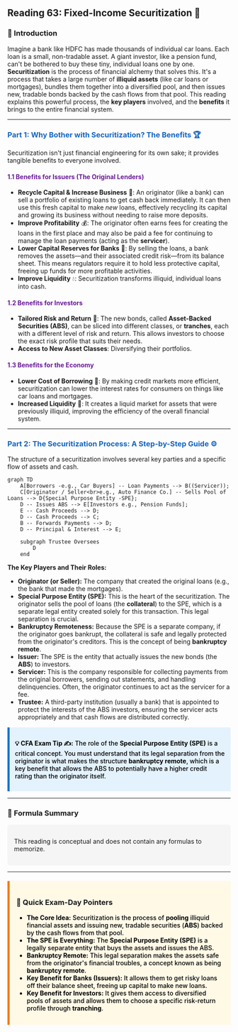 ## Reading 63: Fixed-Income Securitization 🧱

### 🎯 Introduction

Imagine a bank like HDFC has made thousands of individual car loans. Each loan is a small, non-tradable asset. A giant investor, like a pension fund, can't be bothered to buy these tiny, individual loans one by one. **Securitization** is the process of financial alchemy that solves this. It's a process that takes a large number of **illiquid assets** (like car loans or mortgages), bundles them together into a diversified pool, and then issues new, tradable bonds backed by the cash flows from that pool. This reading explains this powerful process, the **key players** involved, and the **benefits** it brings to the entire financial system.

-----

### <span style="color: #1565C0;">Part 1: Why Bother with Securitization? The Benefits 🏆</span>

Securitization isn't just financial engineering for its own sake; it provides tangible benefits to everyone involved.

#### <span style="color: #6A1B9A;">1.1 Benefits for Issuers (The Original Lenders)</span>

* **Recycle Capital & Increase Business** 🔄: An originator (like a bank) can sell a portfolio of existing loans to get cash back immediately. It can then use this fresh capital to make *new* loans, effectively recycling its capital and growing its business without needing to raise more deposits.
* **Improve Profitability** 💰: The originator often earns fees for creating the loans in the first place and may also be paid a fee for continuing to manage the loan payments (acting as the **servicer**).
* **Lower Capital Reserves for Banks** 🏦: By selling the loans, a bank removes the assets—and their associated credit risk—from its balance sheet. This means regulators require it to hold less protective capital, freeing up funds for more profitable activities.
* **Improve Liquidity** 💧: Securitization transforms illiquid, individual loans into cash.

#### <span style="color: #6A1B9A;">1.2 Benefits for Investors</span>

* **Tailored Risk and Return** 🎯: The new bonds, called **Asset-Backed Securities (ABS)**, can be sliced into different classes, or **tranches**, each with a different level of risk and return. This allows investors to choose the exact risk profile that suits their needs.
* **Access to New Asset Classes**: Diversifying their portfolios.

#### <span style="color: #6A1B9A;">1.3 Benefits for the Economy</span>

* **Lower Cost of Borrowing** 💸: By making credit markets more efficient, securitization can lower the interest rates for consumers on things like car loans and mortgages.
* **Increased Liquidity** 🌊: It creates a liquid market for assets that were previously illiquid, improving the efficiency of the overall financial system.

-----

### <span style="color: #1565C0;">Part 2: The Securitization Process: A Step-by-Step Guide ⚙️</span>

The structure of a securitization involves several key parties and a specific flow of assets and cash.

```mermaid
graph TD
    A[Borrowers -e.g., Car Buyers] -- Loan Payments --> B((Servicer));
    C[Originator / Seller<br>e.g., Auto Finance Co.] -- Sells Pool of Loans --> D{Special Purpose Entity -SPE};
    D -- Issues ABS --> E[Investors e.g., Pension Funds];
    E -- Cash Proceeds --> D;
    D -- Cash Proceeds --> C;
    B -- Forwards Payments --> D;
    D -- Principal & Interest --> E;

    subgraph Trustee Oversees
        D
    end
```

**The Key Players and Their Roles:**

* **Originator (or Seller):** The company that created the original loans (e.g., the bank that made the mortgages).
* **Special Purpose Entity (SPE):** This is the heart of the securitization. The originator sells the pool of loans (the **collateral**) to the SPE, which is a separate legal entity created solely for this transaction. This legal separation is crucial.
* **Bankruptcy Remoteness:** Because the SPE is a separate company, if the originator goes bankrupt, the collateral is safe and legally protected from the originator's creditors. This is the concept of being **bankruptcy remote**.
* **Issuer:** The SPE is the entity that actually issues the new bonds (the **ABS**) to investors.
* **Servicer:** This is the company responsible for collecting payments from the original borrowers, sending out statements, and handling delinquencies. Often, the originator continues to act as the servicer for a fee.
* **Trustee:** A third-party institution (usually a bank) that is appointed to protect the interests of the ABS investors, ensuring the servicer acts appropriately and that cash flows are distributed correctly.

<div style="background-color: #E3F2FD; border-left: 5px solid #1976D2; padding: 12px; margin: 15px 0;">
<div style="color: #000000; font-weight: 500;">

**💡 CFA Exam Tip ✍️:** The role of the **Special Purpose Entity (SPE)** is a critical concept. You must understand that its legal separation from the originator is what makes the structure **bankruptcy remote**, which is a key benefit that allows the ABS to potentially have a higher credit rating than the originator itself.

</div>
</div>

-----

### 🧪 Formula Summary

<div style="background-color: #F5F5F5; padding: 15px; border-radius: 5px; margin: 10px 0;">

This reading is conceptual and does not contain any formulas to memorize.

</div>

-----

<div style="background-color: #FFF9E6; border-left: 5px solid #F57C00; padding: 15px; margin: 20px 0;">

### 🎯 Quick Exam-Day Pointers

<div style="color: #000000; font-weight: 500;">

* **The Core Idea:** Securitization is the process of **pooling** illiquid financial assets and issuing new, tradable securities (**ABS**) backed by the cash flows from that pool.
* **The SPE is Everything:** The **Special Purpose Entity (SPE)** is a legally separate entity that buys the assets and issues the ABS.
* **Bankruptcy Remote:** This legal separation makes the assets safe from the originator's financial troubles, a concept known as being **bankruptcy remote**.
* **Key Benefit for Banks (Issuers):** It allows them to get risky loans off their balance sheet, freeing up capital to make new loans.
* **Key Benefit for Investors:** It gives them access to diversified pools of assets and allows them to choose a specific risk-return profile through **tranching**.

</div>
</div>